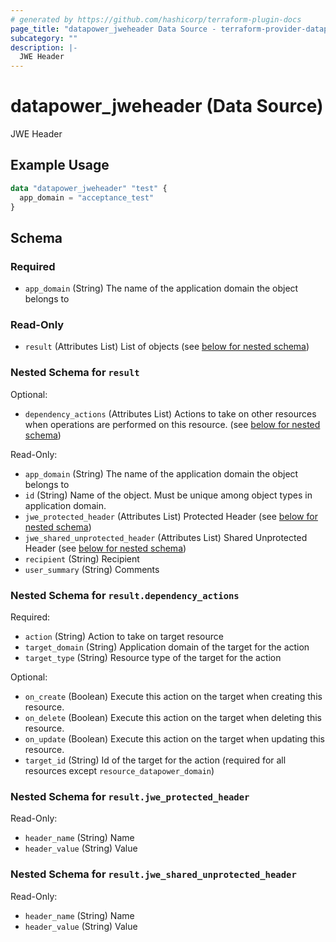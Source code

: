 ```yaml
---
# generated by https://github.com/hashicorp/terraform-plugin-docs
page_title: "datapower_jweheader Data Source - terraform-provider-datapower"
subcategory: ""
description: |-
  JWE Header
---
```


# datapower_jweheader (Data Source)

JWE Header

## Example Usage

```terraform
data "datapower_jweheader" "test" {
  app_domain = "acceptance_test"
}
```

<!-- schema generated by tfplugindocs -->
## Schema

### Required

- `app_domain` (String) The name of the application domain the object belongs to

### Read-Only

- `result` (Attributes List) List of objects (see [below for nested schema](#nestedatt--result))

<a id="nestedatt--result"></a>
### Nested Schema for `result`

Optional:

- `dependency_actions` (Attributes List) Actions to take on other resources when operations are performed on this resource. (see [below for nested schema](#nestedatt--result--dependency_actions))

Read-Only:

- `app_domain` (String) The name of the application domain the object belongs to
- `id` (String) Name of the object. Must be unique among object types in application domain.
- `jwe_protected_header` (Attributes List) Protected Header (see [below for nested schema](#nestedatt--result--jwe_protected_header))
- `jwe_shared_unprotected_header` (Attributes List) Shared Unprotected Header (see [below for nested schema](#nestedatt--result--jwe_shared_unprotected_header))
- `recipient` (String) Recipient
- `user_summary` (String) Comments

<a id="nestedatt--result--dependency_actions"></a>
### Nested Schema for `result.dependency_actions`

Required:

- `action` (String) Action to take on target resource
- `target_domain` (String) Application domain of the target for the action
- `target_type` (String) Resource type of the target for the action

Optional:

- `on_create` (Boolean) Execute this action on the target when creating this resource.
- `on_delete` (Boolean) Execute this action on the target when deleting this resource.
- `on_update` (Boolean) Execute this action on the target when updating this resource.
- `target_id` (String) Id of the target for the action (required for all resources except `resource_datapower_domain`)


<a id="nestedatt--result--jwe_protected_header"></a>
### Nested Schema for `result.jwe_protected_header`

Read-Only:

- `header_name` (String) Name
- `header_value` (String) Value


<a id="nestedatt--result--jwe_shared_unprotected_header"></a>
### Nested Schema for `result.jwe_shared_unprotected_header`

Read-Only:

- `header_name` (String) Name
- `header_value` (String) Value
